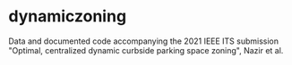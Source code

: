 # dynamiczoning
Data and documented code accompanying the 2021 IEEE ITS submission "Optimal, centralized dynamic curbside parking space zoning", Nazir et al.
